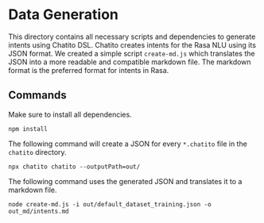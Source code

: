# Data Generation
This directory contains all necessary scripts and dependencies to generate
intents using Chatito DSL. Chatito creates intents for the Rasa NLU using its JSON format.
We created a simple script `create-md.js` which translates the JSON into a more readable and compatible markdown file.
The markdown format is the preferred format for intents in Rasa.

## Commands

Make sure to install all dependencies.
```
npm install
```

The following command will create a JSON for every `*.chatito` file in the `chatito` directory.
```
npx chatito chatito --outputPath=out/
```

The following command uses the generated JSON and translates it to a markdown file.
```
node create-md.js -i out/default_dataset_training.json -o out_md/intents.md
```